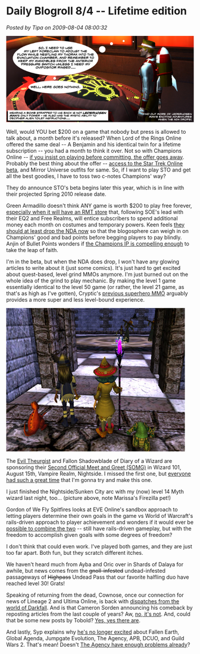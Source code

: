 # Daily Blogroll 8/4 -- Lifetime edition

*Posted by Tipa on 2009-08-04 08:00:32*

![Another thrilling Champions Online adventure](../../../uploads/2009/08/lederhosenman.jpg "Another thrilling Champions Online adventure")

Well, would YOU bet $200 on a game that nobody but press is allowed to talk about, a month before it's released? When Lord of the Rings Online offered the same deal -- A Benjamin and his identical twin for a lifetime subscription -- you had a month to think it over. Not so with Champions Online -- [if you insist on playing before committing, the offer goes away](http://biobreak.wordpress.com/2009/08/03/champions-whats-200-to-you/). Probably the best thing about the offer -- [access to the Star Trek Online beta](http://www.champions-online.com/exclusive_specials), and Mirror Universe outfits for same. So, if I want to play STO and get all the best goodies, I have to toss two c-notes Champions' way?

They do announce STO's beta begins later this year, which is in line with their projected Spring 2010 release date.

Green Armadillo doesn't think ANY game is worth $200 to play free forever, [especially when it will have an RMT store](http://playervsdeveloper.blogspot.com/2009/08/when-is-lifetime-subscription-worth.html) that, following SOE's lead with their EQ2 and Free Realms, will entice subscribers to spend additional money each month on costumes and temporary powers. Keen feels [they should at least drop the NDA now](http://www.keenandgraev.com/?p=2779) so that the blogosphere can weigh in on Champions' good and bad points before begging players to pay blindly. Anjin of Bullet Points wonders if [the Champions IP is compelling enough](http://bulletpointsblog.blogspot.com/2009/08/news-filter-champions-online-offers.html) to take the leap of faith.

I'm in the beta, but when the NDA does drop, I won't have any glowing articles to write about it (just some comics). It's just hard to get excited about quest-based, level grind MMOs anymore. I'm just burned out on the whole idea of the grind to play mechanic. By making the level 1 game essentially identical to the level 50 game (or rather, the level 21 game, as that's as high as I've gotten), Cryptic's [previous superhero MMO](http://www.cityofheroes.com/) arguably provides a more super and less level-bound experience.

![Marissa and Allison confront the boss of the Sunken City](../../../uploads/2009/08/WizardGraphicalClient-2009-08-03-23-28-19-40.jpg "Marissa and Allison confront the boss of the Sunken City")

The [Evil Theurgist](http://eviltheurgists.blogspot.com/2009/08/second-offcial-meet-and-greet-somg.html) and Fallon Shadowblade of Diary of a Wizard are sponsoring their [Second Official Meet and Greet (SOMG)](http://diaryofawizard.com/main/2009/08/03/haunted-back-to-school-bash/) in Wizard 101, August 15th, Vampire Realm, Nightside. I missed the first one, but [everyone had such a great time](http://thefriendlynecromancer.blogspot.com/2009/07/meet-and-greet-wrapup.html) that I'm gonna try and make this one.

I just finished the Nightside/Sunken City arc with my (now) level 14 Myth wizard last night, too... (picture above, note Marissa's Firezilla pet!)

Gordon of We Fly Spitfires looks at EVE Online's sandbox approach to letting players determine their own goals in the game vs World of Warcraft's rails-driven approach to player achievement and wonders if it would ever be [possible to combine the two](http://blog.weflyspitfires.com/2009/08/03/freedom-without-direction-the-risk-of-sandbox-mmorpgs/) -- still have rails-driven gameplay, but with the freedom to accomplish given goals with some degrees of freedom?

I don't think that could even work. I've played both games, and they are just too far apart. Both fun, but they scratch different itches.

We haven't heard much from Ayba and Oric over in Shards of Dalaya for awhile, but news comes from the ~~gnoll-infested~~ undead-infested passageways of ~~Highpass~~ Undead Pass that our favorite halfling duo have reached level 30! Grats!

Speaking of returning from the dead, Cownose, once our connection for news of Lineage 2 and Ultima Online, is back with [dispatches from the world of Darkfall](http://cownosethe50poundcat.blogspot.com/2009/08/cow-nose-is-back.html). And is that Cameron Sorden announcing his comeback by reposting articles from the last couple of years? Aw, [no, it's not](http://www.cuppycake.org/?p=859). And, could that be some new posts by Tobold? [Yes, yes there are](http://tobolds.blogspot.com/2009/08/back-with-new-rules.html).

And lastly, Syp explains why [he's no longer excited](http://biobreak.wordpress.com/2009/08/02/mmos-off-my-radar/) about Fallen Earth, Global Agenda, Jumpgate Evolution, The Agency, APB, DCUO, and Guild Wars 2. That's mean! Doesn't [The Agency have enough problems already](http://angryrantnews.com/2009/08/02/the-agency-staff-leaves-to-start-new-company/)?


